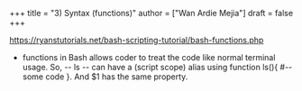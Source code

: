 +++
title = "3) Syntax (functions)"
author = ["Wan Ardie Mejia"]
draft = false
+++

<https://ryanstutorials.net/bash-scripting-tutorial/bash-functions.php>

-   functions in Bash allows coder to treat the code like normal terminal usage. So, -- ls -- can have a (script scope) alias using function ls(){ #--some code }. And $1 has the same property.
